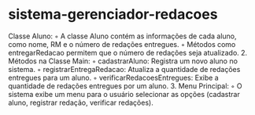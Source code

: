 # sistema-gerenciador-redacoes
Classe Aluno:
        ◦ A classe Aluno contém as informações de cada aluno, como nome, RM e o número de redações entregues.
        ◦ Métodos como entregarRedacao permitem que o número de redações seja atualizado.
    2. Métodos na Classe Main:
        ◦ cadastrarAluno: Registra um novo aluno no sistema.
        ◦ registrarEntregaRedacao: Atualiza a quantidade de redações entregues para um aluno.
        ◦ verificarRedacoesEntregues: Exibe a quantidade de redações entregues por um aluno.
    3. Menu Principal:
        ◦ O sistema exibe um menu para o usuário selecionar as opções (cadastrar aluno, registrar redação, verificar redações).

